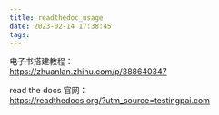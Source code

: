 ```yaml
---
title: readthedoc_usage
date: 2023-02-14 17:38:45
tags:
---
```


 电子书搭建教程：  
 https://zhuanlan.zhihu.com/p/388640347
 

read the docs 官网：    
 https://readthedocs.org/?utm_source=testingpai.com

 
